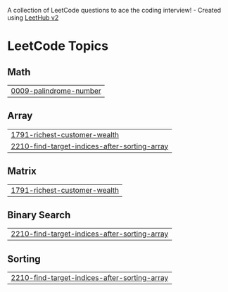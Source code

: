 A collection of LeetCode questions to ace the coding interview! - Created using [LeetHub v2](https://github.com/arunbhardwaj/LeetHub-2.0)
<!---LeetCode Topics Start-->
# LeetCode Topics
## Math
|  |
| ------- |
| [0009-palindrome-number](https://github.com/BhanuSatya199/Leetcode/tree/master/0009-palindrome-number) |
## Array
|  |
| ------- |
| [1791-richest-customer-wealth](https://github.com/BhanuSatya199/Leetcode/tree/master/1791-richest-customer-wealth) |
| [2210-find-target-indices-after-sorting-array](https://github.com/BhanuSatya199/Leetcode/tree/master/2210-find-target-indices-after-sorting-array) |
## Matrix
|  |
| ------- |
| [1791-richest-customer-wealth](https://github.com/BhanuSatya199/Leetcode/tree/master/1791-richest-customer-wealth) |
## Binary Search
|  |
| ------- |
| [2210-find-target-indices-after-sorting-array](https://github.com/BhanuSatya199/Leetcode/tree/master/2210-find-target-indices-after-sorting-array) |
## Sorting
|  |
| ------- |
| [2210-find-target-indices-after-sorting-array](https://github.com/BhanuSatya199/Leetcode/tree/master/2210-find-target-indices-after-sorting-array) |
<!---LeetCode Topics End-->